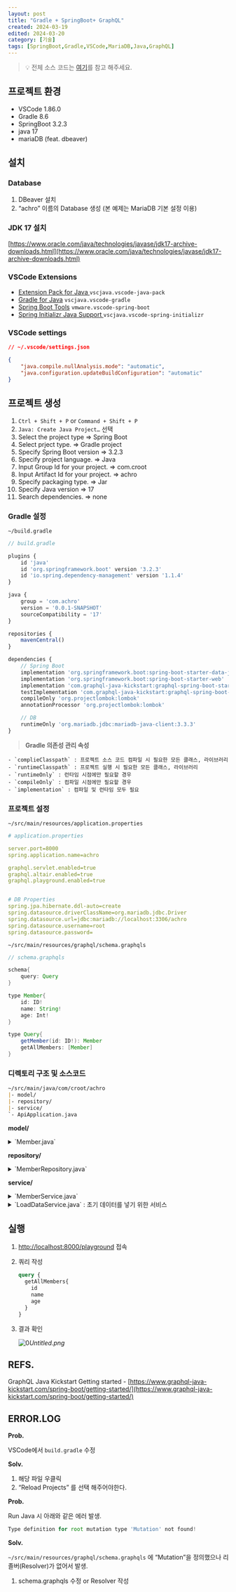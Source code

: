 ```yaml
---
layout: post
title: "Gradle + SpringBoot+ GraphQL"
created: 2024-03-19
edited: 2024-03-20
category: [기술]
tags: [SpringBoot,Gradle,VSCode,MariaDB,Java,GraphQL]
---
```



> 💡 전체 소스 코드는 [여기](https://github.com/croot-dev/springboot-graphql/tree/notion/6c50e956396b41449b42a8e134d97c4e)를 참고 해주세요.


## 프로젝트 환경

- VSCode 1.86.0
- Gradle 8.6
- SpringBoot 3.2.3
- java 17
- mariaDB (feat. dbeaver)

## 설치


### Database

1. DBeaver 설치
2. “achro” 이름의 Database 생성 (본 예제는 MariaDB 기본 설정 이용)

### JDK 17 설치


[https://www.oracle.com/java/technologies/javase/jdk17-archive-downloads.html](https://www.oracle.com/java/technologies/javase/jdk17-archive-downloads.html)


### VSCode Extensions

- [Extension Pack for Java ](https://marketplace.visualstudio.com/items?itemName=vscjava.vscode-java-pack)`vscjava.vscode-java-pack`
- [Gradle for Java](https://marketplace.visualstudio.com/items?itemName=vscjava.vscode-gradle) `vscjava.vscode-gradle`
- [Spring Boot Tools](https://marketplace.visualstudio.com/items?itemName=vmware.vscode-spring-boot) `vmware.vscode-spring-boot`
- [Spring Initializr Java Support ](https://marketplace.visualstudio.com/items?itemName=vscjava.vscode-spring-initializr)`vscjava.vscode-spring-initializr`

### VSCode settings


```json
// ~/.vscode/settings.json

{
    "java.compile.nullAnalysis.mode": "automatic",
    "java.configuration.updateBuildConfiguration": "automatic"
}
```


## 프로젝트 생성

1. `Ctrl + Shift + P` or `Command + Shift + P`
2. `Java: Create Java Project…` 선택
3. Select the project type ⇒ Spring Boot
4. Select prject type. ⇒ Gradle project
5. Specify Spring Boot version ⇒ 3.2.3
6. Specify project language. ⇒ Java
7. Input Group Id for your project. ⇒ com.croot
8. Input Artifact Id for your project. ⇒ achro
9. Specify packaging type. ⇒ Jar
10. Specify Java version ⇒ 17
11. Search dependencies. ⇒ none

### Gradle 설정


`~/build.gradle`


```javascript
// build.gradle

plugins {
	id 'java'
	id 'org.springframework.boot' version '3.2.3'
	id 'io.spring.dependency-management' version '1.1.4'
}

java {
	group = 'com.achro'
	version = '0.0.1-SNAPSHOT'
	sourceCompatibility = '17'
}

repositories {
    mavenCentral()
}

dependencies {
	// Spring Boot
	implementation 'org.springframework.boot:spring-boot-starter-data-jpa'
    implementation 'org.springframework.boot:spring-boot-starter-web'
	implementation 'com.graphql-java-kickstart:graphql-spring-boot-starter:15.0.0'
    testImplementation 'com.graphql-java-kickstart:graphql-spring-boot-starter-test:15.0.0'
	compileOnly 'org.projectlombok:lombok'
	annotationProcessor 'org.projectlombok:lombok'

	// DB
	runtimeOnly 'org.mariadb.jdbc:mariadb-java-client:3.3.3'
}
```


> **Gradle 의존성 관리 속성**

	- `complieClasspath` : 프로젝트 소스 코드 컴파일 시 필요한 모든 클래스, 라이브러리
	- `runtimeClasspath` : 프로젝트 실행 시 필요한 모든 클래스, 라이브러리
	- `runtimeOnly` : 런타임 시점에만 필요할 경우
	- `compileOnly` : 컴파일 시점에만 필요할 경우
	- `implementation` : 컴파일 및 런타임 모두 필요

### 프로젝트 설정


`~/src/main/resources/application.properties`


```yaml
# application.properties

server.port=8000
spring.application.name=achro

graphql.servlet.enabled=true
graphql.altair.enabled=true
graphql.playground.enabled=true


# DB Properties
spring.jpa.hibernate.ddl-auto=create
spring.datasource.driverClassName=org.mariadb.jdbc.Driver
spring.datasource.url=jdbc:mariadb://localhost:3306/achro
spring.datasource.username=root
spring.datasource.password=

```


`~/src/main/resources/graphql/schema.graphqls`


```java
// schema.graphqls

schema{
    query: Query
}

type Member{
    id: ID!
    name: String!
    age: Int!
}

type Query{
    getMember(id: ID!): Member
    getAllMembers: [Member]
}

```


### 디렉토리 구조 및 소스코드


```markdown
~/src/main/java/com/croot/achro
|- model/
|- repository/
|- service/
`- ApiApplication.java
```


**model/**

<details>
<summary>`Member.java`</summary>

```java
// ~/src/main/java/com/croot/achro/model/Member.java

package com.croot.achro.model;

import lombok.Getter;
import lombok.Setter;

import jakarta.persistence.*;

@Entity
@Table(name="MEMBER")
@Getter
@Setter
public class Member {
    @Id
    @GeneratedValue(strategy = GenerationType.AUTO)
    @Column(name = "MEMBER_ID")
    private Integer id;
    @Column(name = "MEMBER_NAME")
    private String name;
    @Column(name = "MEMBER_AGE")
    private Integer age;
}

```


</details>


**repository/**

<details>
<summary>`MemberRepository.java`</summary>

```java
// ~/src/main/java/com/croot/achro/repository/MemberRepository.java

package com.croot.achro.repository;

import com.croot.achro.model.Member;
import org.springframework.data.jpa.repository.JpaRepository;
import org.springframework.stereotype.Repository;

@Repository
public interface MemberRepository extends JpaRepository<Member, Integer> {
}

```


</details>


**service/**

<details>
<summary>`MemberService.java`</summary>

```java
// ~/src/main/java/com/croot/achro/service/MemberService.java

package com.croot.achro.service;

import graphql.kickstart.tools.GraphQLQueryResolver;

import java.util.List;

import org.springframework.stereotype.Service;

import com.croot.achro.model.Member;
import com.croot.achro.repository.MemberRepository;

@Service
public class MemberService implements GraphQLQueryResolver {
    private final MemberRepository memberRepository;

    public MemberService(MemberRepository memberRepository) {
        this.memberRepository = memberRepository;
    }
    public List<Member> getAllMembers(){
        return memberRepository.findAll();
    }
    public Member getMember(Integer id){
        return memberRepository.findById(id).get();
    }

}
```


</details>

<details>
<summary>`LoadDataService.java` : 초기 데이터를 넣기 위한 서비스</summary>

```java
// ~/src/main/java/com/croot/achro/service/LoadDataService.java

package com.croot.achro.service;

import com.croot.achro.model.Member;
import com.croot.achro.repository.MemberRepository;
import org.springframework.beans.factory.annotation.Autowired;
import org.springframework.stereotype.Service;

import jakarta.annotation.PostConstruct;

@Service
public class DataLoaderService {

    @Autowired
    private MemberRepository memberRepository;

    @PostConstruct
    public void load() {
        // 데이터 추가
        for (int i = 1; i <= 10; i++) {
            Member member = new Member();
            member.setName("Member " + i); // Member 이름 설정
            member.setAge(i * 10); // Member 나이 설정
            memberRepository.save(member);
        }
    }
}
```


</details>


## 실행

1. [http://localhost:8000/playground](http://localhost:8000/playground) 접속
2. 쿼리 작성

	```graphql
	query {
	  getAllMembers{
	    id
	    name
	    age
	  }
	}
	```

3. 결과 확인

	![0](/assets/img/2024-03-19-Gradle-+-SpringBoot+-GraphQL.md/0.png)_Untitled.png_


## REFS.


GraphQL Java Kickstart Getting started - [https://www.graphql-java-kickstart.com/spring-boot/getting-started/](https://www.graphql-java-kickstart.com/spring-boot/getting-started/)


## ERROR.LOG


**Prob.**


VSCode에서 `build.gradle` 수정


**Solv.**

1. 해당 파일 우클릭
2. “Reload Projects” 를 선택 해주어야한다.

**Prob.**


Run Java 시 아래와 같은 에러 발생.


```javascript
Type definition for root mutation type 'Mutation' not found!
```


**Solv.**


`~/src/main/resources/graphql/schema.graphqls` 에 “Mutation”을 정의했으나 리졸버(Resolver)가 없어서 발생.

1. schema.graphqls 수정 or Resolver 작성
